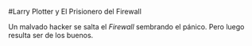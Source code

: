 #Larry Plotter y El Prisionero del Firewall

Un malvado hacker se salta el *Firewall* sembrando el pánico.
Pero luego resulta ser de los buenos.
